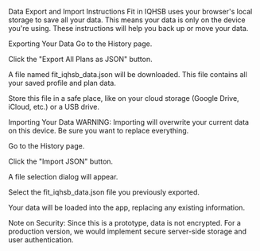 Data Export and Import Instructions
Fit in IQHSB uses your browser's local storage to save all your data. This means your data is only on the device you're using. These instructions will help you back up or move your data.

Exporting Your Data
Go to the History page.

Click the "Export All Plans as JSON" button.

A file named fit_iqhsb_data.json will be downloaded. This file contains all your saved profile and plan data.

Store this file in a safe place, like on your cloud storage (Google Drive, iCloud, etc.) or a USB drive.

Importing Your Data
WARNING: Importing will overwrite your current data on this device. Be sure you want to replace everything.

Go to the History page.

Click the "Import JSON" button.

A file selection dialog will appear.

Select the fit_iqhsb_data.json file you previously exported.

Your data will be loaded into the app, replacing any existing information.

Note on Security: Since this is a prototype, data is not encrypted. For a production version, we would implement secure server-side storage and user authentication.